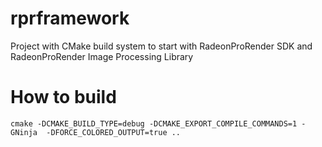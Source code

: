 # rprframework
Project with CMake build system to start with RadeonProRender SDK and RadeonProRender Image Processing Library

# How to build
    
    cmake -DCMAKE_BUILD_TYPE=debug -DCMAKE_EXPORT_COMPILE_COMMANDS=1 -GNinja  -DFORCE_COLORED_OUTPUT=true ..
